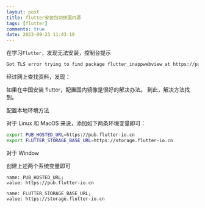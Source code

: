 ```yaml
---
layout: post
title: flutter安装包切换国内源
tags: [flutter]
comments: true
date: 2023-09-23 11:43:19
---
```


在学习`Flutter`，发现无法安装，控制台提示

```bash
Got TLS error trying to find package flutter_inappwebview at https://pub.dev.

```

经过网上查找资料，发现：

如果在中国安装 flutter，配置国内镜像是很好的解决办法。 到此，解决方法找到。

配置本地环境方法

对于 Linux 和 MacOS 来说，添加如下两条环境变量即可：

```bash
export PUB_HOSTED_URL=https://pub.flutter-io.cn
export FLUTTER_STORAGE_BASE_URL=https://storage.flutter-io.cn
```

对于 Window

创建上述两个系统变量即可

```
name: PUB_HOSTED_URL;
value: https://pub.flutter-io.cn

name: FLUTTER_STORAGE_BASE_URL;
value: https://storage.flutter-io.cn
```
